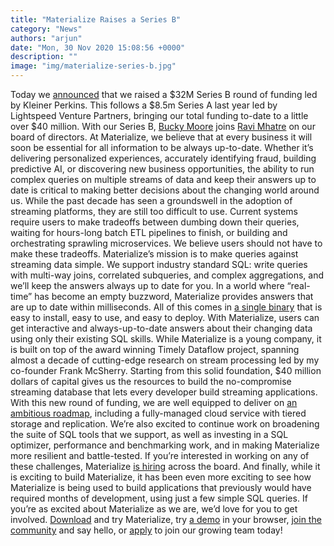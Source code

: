 ```yaml
---
title: "Materialize Raises a Series B"
category: "News"
authors: "arjun"
date: "Mon, 30 Nov 2020 15:08:56 +0000"
description: ""
image: "img/materialize-series-b.jpg"
---
```


Today we [announced](https://www.prnewswire.com/news-releases/materialize-raises-40-million-to-simplify-streaming-data-with-sql-and-speed-up-real-time-analytics-301180777.html) that we raised a $32M Series B round of funding led by Kleiner Perkins. This follows a $8.5m Series A last year led by Lightspeed Venture Partners, bringing our total funding to-date to a little over $40 million. With our Series B, [Bucky Moore](https://www.kleinerperkins.com/people/bucky-moore/) joins [Ravi Mhatre](https://lsvp.com/?team=ravi-mhatre/) on our board of directors. At Materialize, we believe that at every business it will soon be essential for all information to be always up-to-date. Whether it’s delivering personalized experiences, accurately identifying fraud, building predictive AI, or discovering new business opportunities, the ability to run complex queries on multiple streams of data and keep their answers up to date is critical to making better decisions about the changing world around us. While the past decade has seen a groundswell in the adoption of streaming platforms, they are still too difficult to use. Current systems require users to make tradeoffs between dumbing down their queries, waiting for hours-long batch ETL pipelines to finish, or building and orchestrating sprawling microservices. We believe users should not have to make these tradeoffs. Materialize’s mission is to make queries against streaming data simple. We support industry standard SQL: write queries with multi-way joins, correlated subqueries, and complex aggregations, and we’ll keep the answers always up to date for you. In a world where “real-time” has become an empty buzzword, Materialize provides answers that are up to date within milliseconds. All of this comes in [a single binary](https://materialize.com/docs/install/) that is easy to install, easy to use, and easy to deploy. With Materialize, users can get interactive and always-up-to-date answers about their changing data using only their existing SQL skills. While Materialize is a young company, it is built on top of the award winning Timely Dataflow project, spanning almost a decade of cutting-edge research on stream processing led by my co-founder Frank McSherry. Starting from this solid foundation, $40 million dollars of capital gives us the resources to build the no-compromise streaming database that lets every developer build streaming applications. With this new round of funding, we are well equipped to deliver on [an ambitious roadmap](https://materialize.com/blog-roadmap/), including a fully-managed cloud service with tiered storage and replication. We’re also excited to continue work on broadening the suite of SQL tools that we support, as well as investing in a SQL optimizer, performance and benchmarking work, and in making Materialize more resilient and battle-tested. If you’re interested in working on any of these challenges, Materialize [is hiring](http://materialize.com/careers) across the board. And finally, while it is exciting to build Materialize, it has been even more exciting to see how Materialize is being used to build applications that previously would have required months of development, using just a few simple SQL queries. If you’re as excited about Materialize as we are, we’d love for you to get involved. [Download](https://materialize.com/quickstart/) and try Materialize, try [a demo](https://materialize.com/docs/katacoda/?intro-wikipedia) in your browser, [join the community](https://join.slack.com/t/materializecommunity/shared_invite/zt-jjwe1t45-klG9k7V7xibdtqA6bcFpyQ) and say hello, or [apply](http://materialize.com/careers) to join our growing team today!
